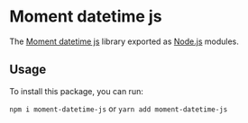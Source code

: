 # Moment datetime js

The [Moment datetime js](https://github.com/minhank12345/moment-datetime-js.git) library exported as [Node.js](https://nodejs.org/) modules.

## Usage

To install this package, you can run:

`npm i moment-datetime-js` or `yarn add moment-datetime-js`